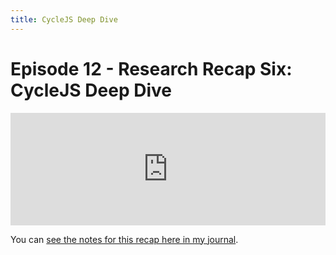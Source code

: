 ```yaml
---
title: CycleJS Deep Dive
---
```


# Episode 12 - Research Recap Six: CycleJS Deep Dive

<iframe src="https://omny.fm/shows/future-of-coding/1-2-research-recap-six-cyclejs-deep-dive/embed" width="100%" height="180" frameborder="0"></iframe>

You can <a target="_blank" href="http://futureofcoding.org/journal#research-recap-6">see the notes for this recap here in my journal</a>.
